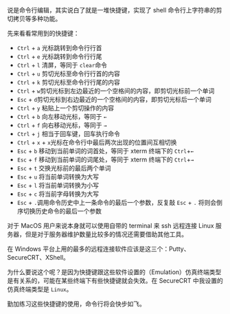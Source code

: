 

说是命令行编辑，其实说白了就是一堆快捷键，实现了 shell 命令行上字符串的剪切拷贝等多种功能。

先来看看常用到的快捷键：

- ​`Ctrl`​ + `a`​    光标跳转到命令行行首
- ​`Ctrl`​ + `e`​    光标跳转到命令行行尾
- ​`Ctrl`​ + `l`​    清屏，等同于 `clear`​ 命令
- ​`Ctrl`​ + `u`​    剪切光标至命令行行首的内容
- ​`Ctrl`​ + `k`​    剪切光标至命令行行尾的内容
- ​`Ctrl`​ + `w`​   剪切光标到左边最近的一个空格间的内容，即剪切光标前一个单词
- ​`Esc`​ + `d`​   剪切光标到右边最近的一个空格间的内容，即剪切光标后一个单词
- ​`Ctrl`​ + `y`​    粘贴上一个剪切操作的内容
- ​`Ctrl`​ + `b`​    向左移动光标，等同于 `←`​
- ​`Ctrl`​ + `f`​    向右移动光标，等同于 `→`​
- ​`Ctrl`​ + `j`​     相当于回车键，回车执行命令
- ​`Ctrl`​ + `x`​ + `x`​ 光标在命令行中最后两次出现的位置间互相切换
- ​`Esc`​ + `b`​    移动到当前单词的词首处，等同于 xterm 终端下的 `Ctrl`​+`←`​
- ​`Esc`​ + `f`​    移动到当前单词的词尾处，等同于 xterm 终端下的 `Ctrl`​+`→`​
- ​`Esc`​ + `t`​    交换光标前的最后两个单词
- ​`Esc`​ + `u`​   将当前单词转换为大写
- ​`Esc`​ + `l`​   将当前单词转换为小写
- ​`Esc`​ + `c`​   将当前字母转换为大写
- ​`Esc`​ + `.`​   调用命令历史中上一条命令的最后一个参数，反复敲 `Esc`​ + `.`​ 将则会倒序切换历史命令的最后一个参数

对于 MacOS 用户来说本身就可以使用自带的 terminal 来 ssh 远程连接 Linux 服务器，但是对于服务器维护数量比较多的情况还需要借助其他工具。

在 Windows 平台上用的最多的远程连接软件应该是这三个：Putty、SecureCRT、XShell。

为什么要说这个呢？是因为快捷键跟这些软件设置的（Emulation）仿真终端类型是有关系的，可能在某些终端下有些快捷键就会失效。在 SecureCRT 中我设置的仿真终端类型是 `Linux`​。

勤加练习这些快捷键的使用，命令行将会快步如飞。

‍
